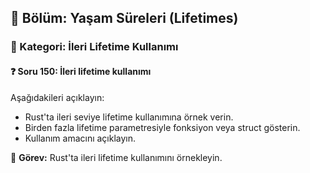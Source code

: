 ## 📘 Bölüm: Yaşam Süreleri (Lifetimes)  
### 🔹 Kategori: İleri Lifetime Kullanımı  
#### ❓ Soru 150: İleri lifetime kullanımı

Aşağıdakileri açıklayın:

- Rust'ta ileri seviye lifetime kullanımına örnek verin.
- Birden fazla lifetime parametresiyle fonksiyon veya struct gösterin.
- Kullanım amacını açıklayın.

🔧 **Görev:** Rust'ta ileri lifetime kullanımını örnekleyin.
